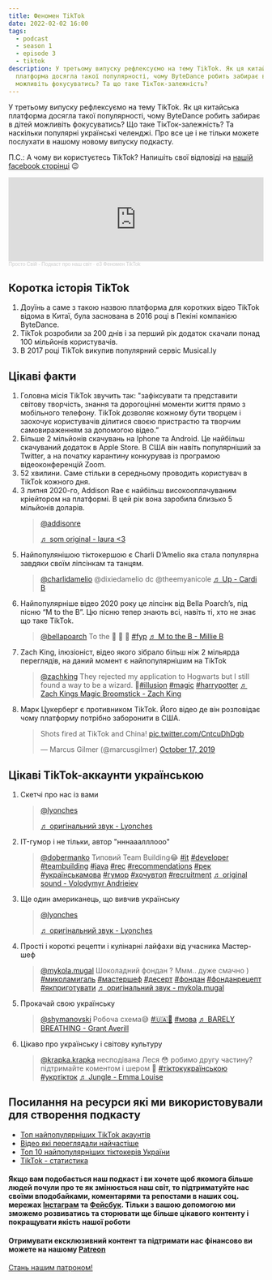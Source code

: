 ```yaml
---
title: Феномен TikTok
date: 2022-02-02 16:00
tags:
  - podcast
  - season 1
  - episode 3
  - tiktok
description: У третьому випуску рефлексуємо на тему TikTok. Як ця китайська
  платформа досягла такої популярності, чому ByteDance робить забирає в дітей
  можливіть фокусуватись? Та що таке ТікТок-залежність?
---
```

У третьому випуску рефлексуємо на тему TikTok. Як ця китайська платформа досягла такої популярності, чому ByteDance робить забирає в дітей можливіть фокусуватись? Що таке ТікТок-залежність? Та наскільки популярні українські челенджі. Про все це і не тільки можете послухати в нашому новому випуску подкасту.

П.С.: А чому ви користуєтесь TikTok? Напишіть свої відповіді на [нашій facebook сторінці](https://www.facebook.com/groups/608828097078679) 😉

<iframe width="100%" height="166" scrolling="no" frameborder="no" allow="autoplay" src="https://w.soundcloud.com/player/?url=https%3A//api.soundcloud.com/tracks/1207375579%3Fsecret_token%3Ds-5pyvU1NVSVH&color=%23fccccc&auto_play=false&hide_related=true&show_comments=true&show_user=true&show_reposts=false&show_teaser=true"></iframe><div style="font-size: 10px; color: #cccccc;line-break: anywhere;word-break: normal;overflow: hidden;white-space: nowrap;text-overflow: ellipsis; font-family: Interstate,Lucida Grande,Lucida Sans Unicode,Lucida Sans,Garuda,Verdana,Tahoma,sans-serif;font-weight: 100;"><a href="https://soundcloud.com/prosto-svij" title="Просто Свій - Подкаст про наш світ" target="_blank" style="color: #cccccc; text-decoration: none;">Просто Свій - Подкаст про наш світ</a> · <a href="https://soundcloud.com/prosto-svij/e3-fenomen-populyarnost-tiktok/s-5pyvU1NVSVH" title="e3 Феномен TikTok" target="_blank" style="color: #cccccc; text-decoration: none;">e3 Феномен TikTok</a></div>

## Коротка історія TikTok

1. Доуїнь а саме з такою назвою платформа для коротких відео TikTok відома в Китаї, була заснована в 2016 році в Пекіні компанією ByteDance.
2. TikTok розробили за 200 днів і за перший рік додаток скачали понад 100 мільйонів користувачів.
3. В 2017 році TikTok викупив популярний сервіс Musical.ly

## Цікаві факти

1. Головна місія TikTok звучить так: "зафіксувати та представити світову творчість, знання та дорогоцінні моменти життя прямо з мобільного телефону. TikTok дозволяє кожному бути творцем і заохочує користувачів ділитися своєю пристрастю та творчим самовираженням за допомогою відео.”
2. Більше 2 мільйонів скачувань на Iphone та Android. Це найбільш скачуваний додаток в Apple Store. В США він навіть популярніший за Twitter, а на початку карантину конкурував із програмою відеоконференцій Zoom. 
3. 52 хвилини. Саме стільки в середньому проводить користувач в TikTok кожного дня.
4. З липня 2020-го, Addison Rae є найбільш високооплачуваним кріейтором на платформі. В цей рік вона заробила близько 5 мільйонів доларів. <blockquote class="tiktok-embed" cite="https://www.tiktok.com/@addisonre/video/7056877315028028719" data-video-id="7056877315028028719" style="max-width: 605px;min-width: 325px;" > <section> <a target="_blank" title="@addisonre" href="https://www.tiktok.com/@addisonre">@addisonre</a> <p></p> <a target="_blank" title="♬ som original - laura <3" href="https://www.tiktok.com/music/som-original-7010490723216804614">♬ som original - laura <3</a> </section> </blockquote>
5. Найпопулянішою тіктокершою є Charli D’Amelio яка стала популярна завдяки своїм ліпсінкам та танцям. <blockquote class="tiktok-embed" cite="https://www.tiktok.com/@charlidamelio/video/6940786979521056005" data-video-id="6940786979521056005" style="max-width: 605px;min-width: 325px;" > <section> <a target="_blank" title="@charlidamelio" href="https://www.tiktok.com/@charlidamelio">@charlidamelio</a> @dixiedamelio dc @theemyanicole <a target="_blank" title="♬ Up - Cardi B" href="https://www.tiktok.com/music/Up-6927035524913826566">♬ Up - Cardi B</a> </section> </blockquote>
6. Найпопулярніше відео 2020 року це ліпсінк від Bella Poarch’s, під пісню “M to the B”. Цю пісню тепер знають всі, навіть ті, хто не знає що таке TikTok. <blockquote class="tiktok-embed" cite="https://www.tiktok.com/@bellapoarch/video/6862153058223197445" data-video-id="6862153058223197445" style="max-width: 605px;min-width: 325px;" > <section> <a target="_blank" title="@bellapoarch" href="https://www.tiktok.com/@bellapoarch">@bellapoarch</a> To the 🐝 🐝 🐝  <a title="fyp" target="_blank" href="https://www.tiktok.com/tag/fyp">#fyp</a> <a target="_blank" title="♬ M to the B - Millie B" href="https://www.tiktok.com/music/M-to-the-B-6840839890826038022">♬ M to the B - Millie B</a> </section> </blockquote>
7. Zach King, ілюзіоніст, відео якого зібрало більш ніж 2 мільярда переглядів, на даний момент є найпопулярнішим на TikTok <blockquote class="tiktok-embed" cite="https://www.tiktok.com/@zachking/video/6768504823336815877" data-video-id="6768504823336815877" style="max-width: 605px;min-width: 325px;" > <section> <a target="_blank" title="@zachking" href="https://www.tiktok.com/@zachking">@zachking</a> They rejected my application to Hogwarts but I still found a way to be a wizard. 🧹<a title="illusion" target="_blank" href="https://www.tiktok.com/tag/illusion">#illusion</a> <a title="magic" target="_blank" href="https://www.tiktok.com/tag/magic">#magic</a> <a title="harrypotter" target="_blank" href="https://www.tiktok.com/tag/harrypotter">#harrypotter</a> <a target="_blank" title="♬ Zach Kings Magic Broomstick - Zach King" href="https://www.tiktok.com/music/Zach-Kings-Magic-Broomstick-6768109565536946950">♬ Zach Kings Magic Broomstick - Zach King</a> </section> </blockquote>
8. Марк Цукерберг є противником TikTok. Його відео де він розповідає чому платформу потрібно заборонити в США. <blockquote class="twitter-tweet"><p lang="en" dir="ltr">Shots fired at TikTok and China! <a href="https://t.co/CntcuDhDgb">pic.twitter.com/CntcuDhDgb</a></p>&mdash; Marcus Gilmer (@marcusgilmer) <a href="https://twitter.com/marcusgilmer/status/1184887332870283265?ref_src=twsrc%5Etfw">October 17, 2019</a></blockquote>

## Цікаві TikTok-аккаунти українською

1. Скетчі про нас із вами <blockquote class="tiktok-embed" cite="https://www.tiktok.com/@lyonches/video/7059840065328991494" data-video-id="7059840065328991494" style="max-width: 605px;min-width: 325px;" > <section> <a target="_blank" title="@lyonches" href="https://www.tiktok.com/@lyonches">@lyonches</a> <p></p> <a target="_blank" title="♬ оригінальний звук - Lyonches" href="https://www.tiktok.com/music/оригінальний-звук-7059840044924029701">♬ оригінальний звук - Lyonches</a> </section> </blockquote>
2. IT-гумор і не тільки, автор "нннааалллооо" <blockquote class="tiktok-embed" cite="https://www.tiktok.com/@dobermanko/video/7016616911484112134" data-video-id="7016616911484112134" style="max-width: 605px;min-width: 325px;" > <section> <a target="_blank" title="@dobermanko" href="https://www.tiktok.com/@dobermanko">@dobermanko</a> Типовий Team Building😂 <a title="it" target="_blank" href="https://www.tiktok.com/tag/it">#it</a> <a title="developer" target="_blank" href="https://www.tiktok.com/tag/developer">#developer</a> <a title="teambuilding" target="_blank" href="https://www.tiktok.com/tag/teambuilding">#teambuilding</a> <a title="java" target="_blank" href="https://www.tiktok.com/tag/java">#java</a> <a title="rec" target="_blank" href="https://www.tiktok.com/tag/rec">#rec</a> <a title="recommendations" target="_blank" href="https://www.tiktok.com/tag/recommendations">#recommendations</a> <a title="рек" target="_blank" href="https://www.tiktok.com/tag/%D1%80%D0%B5%D0%BA">#рек</a> <a title="українськамова" target="_blank" href="https://www.tiktok.com/tag/%D1%83%D0%BA%D1%80%D0%B0%D1%97%D0%BD%D1%81%D1%8C%D0%BA%D0%B0%D0%BC%D0%BE%D0%B2%D0%B0">#українськамова</a> <a title="гумор" target="_blank" href="https://www.tiktok.com/tag/%D0%B3%D1%83%D0%BC%D0%BE%D1%80">#гумор</a> <a title="хочувтоп" target="_blank" href="https://www.tiktok.com/tag/%D1%85%D0%BE%D1%87%D1%83%D0%B2%D1%82%D0%BE%D0%BF">#хочувтоп</a> <a title="recruitment" target="_blank" href="https://www.tiktok.com/tag/recruitment">#recruitment</a> <a target="_blank" title="♬ original sound - Volodymyr Andrieiev" href="https://www.tiktok.com/music/original-sound-7016616393282030341">♬ original sound - Volodymyr Andrieiev</a> </section>
3. Ще один американець, що вивчив українську <blockquote class="tiktok-embed" cite="https://www.tiktok.com/@lyonches/video/7059840065328991494" data-video-id="7059840065328991494" style="max-width: 605px;min-width: 325px;" > <section> <a target="_blank" title="@lyonches" href="https://www.tiktok.com/@lyonches">@lyonches</a> <p></p> <a target="_blank" title="♬ оригінальний звук - Lyonches" href="https://www.tiktok.com/music/оригінальний-звук-7059840044924029701">♬ оригінальний звук - Lyonches</a> </section> </blockquote>
4. Прості і короткі рецепти і кулінарні лайфахи від учасника Мастер-шеф <blockquote class="tiktok-embed" cite="https://www.tiktok.com/@mykola.mugal/video/7057518058281209094" data-video-id="7057518058281209094" style="max-width: 605px;min-width: 325px;" > <section> <a target="_blank" title="@mykola.mugal" href="https://www.tiktok.com/@mykola.mugal">@mykola.mugal</a> Шоколадний фондан ? Ммм.. дуже смачно ) <a title="миколамигаль" target="_blank" href="https://www.tiktok.com/tag/%D0%BC%D0%B8%D0%BA%D0%BE%D0%BB%D0%B0%D0%BC%D0%B8%D0%B3%D0%B0%D0%BB%D1%8C">#миколамигаль</a> <a title="мастершеф" target="_blank" href="https://www.tiktok.com/tag/%D0%BC%D0%B0%D1%81%D1%82%D0%B5%D1%80%D1%88%D0%B5%D1%84">#мастершеф</a> <a title="десерт" target="_blank" href="https://www.tiktok.com/tag/%D0%B4%D0%B5%D1%81%D0%B5%D1%80%D1%82">#десерт</a> <a title="фондан" target="_blank" href="https://www.tiktok.com/tag/%D1%84%D0%BE%D0%BD%D0%B4%D0%B0%D0%BD">#фондан</a> <a title="фонданрецепт" target="_blank" href="https://www.tiktok.com/tag/%D1%84%D0%BE%D0%BD%D0%B4%D0%B0%D0%BD%D1%80%D0%B5%D1%86%D0%B5%D0%BF%D1%82">#фонданрецепт</a> <a title="якприготувати" target="_blank" href="https://www.tiktok.com/tag/%D1%8F%D0%BA%D0%BF%D1%80%D0%B8%D0%B3%D0%BE%D1%82%D1%83%D0%B2%D0%B0%D1%82%D0%B8">#якприготувати</a> <a target="_blank" title="♬ оригінальний звук - mykola.mugal" href="https://www.tiktok.com/music/оригінальний-звук-7057518038156872454">♬ оригінальний звук - mykola.mugal</a> </section> </blockquote> 
5. Прокачай свою українську <blockquote class="tiktok-embed" cite="https://www.tiktok.com/@shymanovski/video/6988540302848036101" data-video-id="6988540302848036101" style="max-width: 605px;min-width: 325px;" > <section> <a target="_blank" title="@shymanovski" href="https://www.tiktok.com/@shymanovski">@shymanovski</a> Робоча схема😅 <a title="🇺🇦🤟" target="_blank" href="https://www.tiktok.com/tag/%F0%9F%87%BA%F0%9F%87%A6%F0%9F%A4%9F">#🇺🇦🤟</a> <a title="мова" target="_blank" href="https://www.tiktok.com/tag/%D0%BC%D0%BE%D0%B2%D0%B0">#мова</a> <a target="_blank" title="♬ BARELY BREATHING - Grant Averill" href="https://www.tiktok.com/music/BARELY-BREATHING-6773863867542931458">♬ BARELY BREATHING - Grant Averill</a> </section> </blockquote>
6. Цікаво про українську і світову культуру <blockquote class="tiktok-embed" cite="https://www.tiktok.com/@krapka.krapka/video/7057194105658412293" data-video-id="7057194105658412293" style="max-width: 605px;min-width: 325px;" > <section> <a target="_blank" title="@krapka.krapka" href="https://www.tiktok.com/@krapka.krapka">@krapka.krapka</a> несподівана Леся 😳 робимо другу частину? підтримайте коментом і шером 🙏 <a title="тіктокукраїнською" target="_blank" href="https://www.tiktok.com/tag/%D1%82%D1%96%D0%BA%D1%82%D0%BE%D0%BA%D1%83%D0%BA%D1%80%D0%B0%D1%97%D0%BD%D1%81%D1%8C%D0%BA%D0%BE%D1%8E">#тіктокукраїнською</a> <a title="укртікток" target="_blank" href="https://www.tiktok.com/tag/%D1%83%D0%BA%D1%80%D1%82%D1%96%D0%BA%D1%82%D0%BE%D0%BA">#укртікток</a> <a target="_blank" title="♬ Jungle - Emma Louise" href="https://www.tiktok.com/music/Jungle-6730889941238171650">♬ Jungle - Emma Louise</a> </section> </blockquote> 

## Посилання на ресурси які ми використовували для створення подкасту

* [Топ найпопулярніших TikTok акаунтів](https://en.wikipedia.org/wiki/List_of_most-followed_TikTok_accounts)
* [Відео які переглядали найчастіше](https://www.popbuzz.com/internet/viral/most-viewed-video-tiktok/)
* [Топ 10 найпопулярніших тіктокерів України](https://lviv.com/novyny/10-naipopuliarnishykh-tiktokeriv-ukrainy-reitynh/)
* [TikTok - статистика](https://bloggingwizard.com/tiktok-statistics/)

#### Якщо вам подобається наш подкаст і ви хочете щоб якомога більше людей почули про те як змінюється наш світ, то підтриматуйте нас своїми вподобайками, коментарями та репостами в наших соц. мережах [Інстаграм](https://www.instagram.com/prosto_svij_podcast/) та [Фейсбук](https://www.facebook.com/groups/608828097078679). Тільки з вашою допомогою ми зможемо розвиватись та сторювати ще більше цікавого контенту і покращувати якість нашої роботи

#### Отримувати ексклюзивний контент та підтримати нас фінансово ви можете на нашому [Patreon](https://www.patreon.com/bePatron?u=66578283 "Просто свій патреон")

<a href="https://www.patreon.com/bePatron?u=66578283" data-patreon-widget-type="become-patron-button">Стань нашим патроном!</a><script async src="https://c6.patreon.com/becomePatronButton.bundle.js"></script>